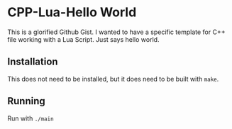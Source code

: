 # CPP-Lua-Hello World

This is a glorified Github Gist. I wanted to have a specific template for C++ file working with a
Lua Script. Just says hello world.

## Installation

This does not need to be installed, but it does need to be built with `make`.

## Running

Run with `./main`
